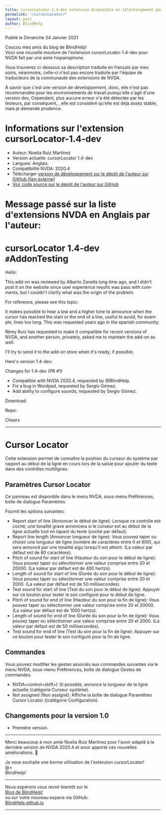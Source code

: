 ```yaml
---
title: cursorLocator-1.4-dev extension disponible en téléchargement pour NVDA
permalink: "/cursorLocator/"
layout: post
author: BlindHelp
---
```


<footer>Publié le Dimanche 24 Janvier 2021</footer>


Coucou mes amis du blog de BlindHelp!    
Voici une nouvelle mouture de l'extension cursorLocator-1.4-dev pour NVDA fait  par une amie hispanophone.    

Vous trouverez ci-dessous sa description traduite en français par mes soins, néanmoins, celle-ci n'est pas encore traduite par l'équipe de traducteurs de la communauté des extensions de NVDA.    

À savoir que c'est une version de développement, donc, elle n'est pas recommandée pour les environnements de travail puisqu'elle s'agit d'une version dev, Cependant, plus aucune erreur n'a été détectée par les testeurs, par conséquent, , elle est considéré qu'elle est déjà assez stable, mais je demande prudence.    

# Informations sur l'extension  cursorLocator-1.4-dev #

* Auteur: <span lang="es">Noelia Ruiz Martínez</span>
* Version actuelle: cursorLocator 1.4-dev 
* Langues: Anglais.
* Compatibilité NVDA: 2020.4
* Télécharger [version de développement sur le dépôt de l'auteur sur GitHub [lien externe]](https://github.com/nvdaes/cursorLocator/releases/download/1.4-dev/cursorLocator-1.4-dev.nvda-addon)
* [Voir code source sur le dépôt de l'auteur sur GitHub](https://github.com/nvdaes/cursorLocator)

# Message passé sur la liste d'extensions NVDA en Anglais par l'auteur: #

# cursorLocator 1.4-dev `#`AddonTesting #

<span lang="en">Hello:</span>

<span lang="en">This add-on was reviewed by Alberto Zanella long time ago, and I didn't post it on the website since user experience results was pass with comments, but I couldn't clarify what was the origin of the problem.</span>

<span lang="en">For reference, please see this topic:</span>

<span lang="en">
<https://nvda-addons.groups.io/g/nvda-addons/topic/6214846>
</span>

<span lang="en">It makes possible to hear a low and a higher tone to announce when the cursor has reached the start or the end of a line, useful to avoid, for example, lines too long. This was requested years ago in the spanish community.</span>

<span lang="en">Rèmy Ruiz has requested to make it compatible for recent versions of NVDA, and another person, privately,  asked me to maintain the add-on as well.</span>

<span lang="en">I'll try to send it to the add-on store when it's ready, if possible.</span>

<span lang="en">Here's version 1.4-dev:</span>

<span lang="en">Changes for 1.4-dev (PR #1)</span>

* <span lang="en">Compatible with NVDA 2020.4, requested by @BlindHelp.</span>
* <span lang="en">Fix a bug in Wordpad, requested by Sergio Gómez.</span>
* <span lang="en">Add ability to configure sounds, requested by Sergio Gómez.</span>

<span lang="en">Download:</span>

<span lang="en">
<https://github.com/nvdaes/cursorLocator/releases/download/1.4-dev/cursorLocator-1.4-dev.nvda-addon>
</span>

<span lang="en">Repo:</span>

<span lang="en">
<https://github.com/nvdaes/cursorLocator>
</span>

<span lang="en">Cheers</span>

----

# Cursor Locator #

Cette extension permet de connaître la position du curseur du système par rapport au début de la ligne en cours lors de la saisie pour ajouter du texte dans des contrôles multilignes.

## Paramètres Cursor Locator ##

Ce panneau est disponible dans le menu NVDA, sous-menu Préférences, boîte de dialogue Paramètres.

Fournit les options suivantes:

* <span lang="en">Report start of line</span> (Annoncer le début de ligne): Lorsque ce contrôle est coché, une tonalité grave annoncera si le curseur est au début de la ligne actuelle tout en tapant du texte (coché par défaut).
* <span lang="en">Report line length</span> (Annoncer longueur de ligne): Vous pouvez taper ou choisir une longueur de ligne (nombre de caractères entre 0 et 600), qui sera annoncé par une tonalité aigu lorsqu'il  est atteint. (La valeur par défaut est de 80 caractères).
* <span lang="en">Pitch of sound for start of line</span> (Hauteur du son pour le début de ligne): Vous pouvez taper ou sélectionner une valeur comprise entre 20 et 20000. (La valeur par défaut est de 400 hertzs).
* <span lang="en">Length of sound for start of line</span> (Durée du son pour le début de ligne): Vous pouvez taper ou sélectionner une valeur comprise entre 20 et 2000. (La valeur par défaut est de 50 millisecondes).
* <span lang="en">Test sound for start of line</span> (Test du son pour le début de ligne): Appuyer sur ce bouton pour tester le son configuré pour le début de ligne.
* <span lang="en">Pitch of sound for end of line</span> (Hauteur du son pour  la fin de ligne): Vous pouvez taper ou sélectionner une valeur comprise entre 20 et 20000. (La valeur par défaut est de 1000 hertzs).
* <span lang="en">Length of sound for end of line</span> (Durée du son pour la fin de ligne): Vous pouvez taper ou sélectionner une valeur comprise entre 20 et 2000. (La valeur par défaut est de 50 millisecondes).
* <span lang="en">Test sound for end of line</span> (Test du son pour la fin de ligne): Appuyer sur ce bouton pour tester le son configuré pour la fin de ligne.

## Commandes ##

Vous pouvez modifier les gestes associés aux commandes suivantes via le menu NVDA, sous-menu Préférences, boîte de dialogue Gestes de commandes.

* NVDA+control+shift+l: Si possible, annonce la longueur de la ligne actuelle (catégorie Curseur système).
* <span lang="en">Not assigned</span> (Non assigné): Affiche la boîte de dialogue Paramètres Cursor Locator ((catégorie Configuration).

## Changements pour la version 1.0 ##
* Première version.

---

Merci beaucoup à mon amie <span lang="es">Noelia Ruiz Martínez</span> pour l'avoir adapté à la dernière version de NVDA 2020.4 et avoir apporté ces nouvelles améliorations. 🤗    

Je vous souhaite une bonne utilisation de l'extension cursorLocator!    
@+    
BlindHelp!    

---

Nous espérons vous revoir bientôt sur le      
[Blog de BlindHelp!](http://blindhelp.blogspot.fr/)                    
ou sur  votre nouveau espace via GitHub:                     
[BlindHelp.github.io](https://blindhelp.github.io)                    

---